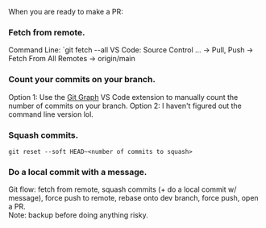 
When you are ready to make a PR:
### Fetch from remote.
Command Line: `git fetch --all 
VS Code: Source Control ... &rarr; Pull, Push &rarr; Fetch From All Remotes &rarr; origin/main

### Count your commits on your branch.
Option 1: Use the [Git Graph](https://marketplace.visualstudio.com/items?itemName=mhutchie.git-graph) VS Code extension to manually count the number of commits on your branch.
Option 2: I haven't figured out the command line version lol.

### Squash commits.
`git reset --soft HEAD~<number of commits to squash>`

### Do a local commit with a message.
Git flow: fetch from remote, squash commits (+ do a local commit w/ message), force push to remote, rebase onto dev branch, force push, open a PR.  
Note: backup before doing anything risky.